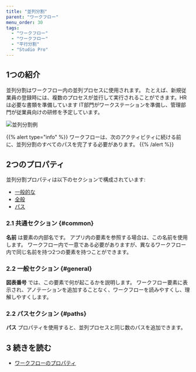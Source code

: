```yaml
---
title: "並列分割"
parent: "ワークフロー"
menu_order: 30
tags:
  - "ワークフロー"
  - "ワークフロー"
  - "平行分割"
  - "Studio Pro"
---
```


## 1つの紹介

並列分割はワークフロー内の並列プロセスに使用されます。 たとえば、新規従業員の登録時には、複数のプロセスが並行して実行されることができます。HRは必要な書類を準備しています IT部門がワークステーションを準備し、管理部門が従業員向けの研修を予定しています。

![並列分割例](attachments/parallel-split/parallel-split.jpg)

{{% alert type="info" %}}
ワークフローは、次のアクティビティに続ける前に、並列分割のすべてのパスを完了する必要があります。
{{% /alert %}}

## 2つのプロパティ

並列分割プロパティは以下のセクションで構成されています:

* [一般的な](#common)
* [全般](#general)
* [パス](#paths)

### 2.1 共通セクション {#common}

**名前** は要素の内部名です。 アプリ内の要素を参照する場合は、この名前を使用します。 ワークフロー内で一意である必要がありますが、異なるワークフロー内で同じ名前を持つ2つの要素を持つことができます。

### 2.2 一般セクション {#general}

**図表番号** では、この要素で何が起こるかを説明します。 ワークフロー要素に表示され、アノテーションを追加することなく、ワークフローを読みやすくし、理解しやすくします。

### 2.2 パスセクション {#paths}

**パス** プロパティを使用すると、並列プロセスと同じ数のパスを追加できます。

## 3 続きを読む

* [ワークフローのプロパティ](workflow-properties)